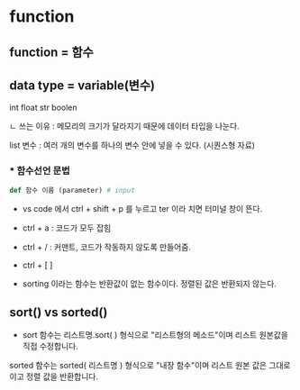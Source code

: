 # function
## function = 함수 

## data type = variable(변수)
int float str boolen

ㄴ 쓰는 이유 : 메모리의 크기가 달라지기 때문에 데이터 타입을 나눈다.

list 변수 : 여러 개의 변수를 하나의 변수 안에 넣을 수 있다. (시퀀스형 자료)

###  * 함수선언 문법

```python
def 함수 이름 (parameter) # input 
```
* vs code 에서 ctrl + shift + p 를 누르고 ter 이라 치면 터미널 창이 뜬다.

* ctrl + a : 코드가 모두 잡힘
* ctrl + / : 커맨트, 코드가 작동하지 않도록 만들어줌. 
* ctrl + [ ]
* sorting 이라는 함수는 반환값이 없는 함수이다. 정렬된 값은 반환되지 않는다.

## sort() vs sorted()

* sort 함수는 리스트명.sort( ) 형식으로 "리스트형의 메소드"​​이며 리스트 원본값을 직접 수정합니다.

sorted 함수는 sorted( 리스트명 ) 형식으로 "내장 함수"이며 리스트 원본 값은 그대로이고 정렬 값을 반환합니다.



